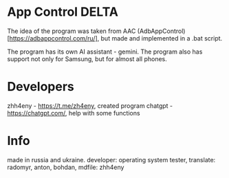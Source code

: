 # App Control **DELTA**

The idea of ​​the program was taken from AAC (AdbAppControl) [https://adbappcontrol.com/ru/], but made and implemented in a .bat script.

The program has its own AI assistant - gemini. The program also has support not only for Samsung, but for almost all phones.

# Developers

zhh4eny - https://t.me/zh4eny, created program
chatgpt - https://chatgpt.com/, help with some functions

# Info

made in russia and ukraine. developer: operating system tester, translate: radomyr, anton, bohdan, mdfile: zhh4eny
